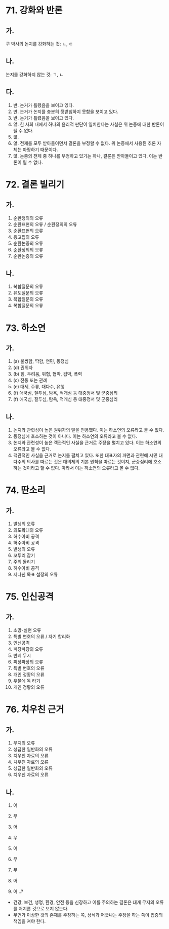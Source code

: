 # 71. 강화와 반론

## 가.

구 박사의 논지를 강화하는 것: ㄴ, ㄷ



## 나.

논지를 강화하지 않는 것: ㄱ, ㄴ



## 다.

1. 반. 논거가 틀렸음을 보이고 있다.
2. 반. 논거가 논지를 충분히 뒷받침하지 못함을 보이고 있다.
3. 반. 논거가 틀렸음을 보이고 있다.
4. 않. 한 사회 내에서 하나의 윤리적 판단이 일치한다는 사실은 위 논증에 대한 반론이 될 수 없다.
5. 않.
6. 않. 전제를 모두 받아들이면서 결론을 부정할 수 없다. 위 논증에서 사용된 추론 자체는 마땅하기 때문이다.
7. 않. 논증의 전제 중 하나를 부정하고 있기는 하나, 결론은 받아들이고 있다. 이는 반론이 될 수 없다.



# 72. 결론 빌리기

## 가.

1. 순환정의의 오류
2. 순환표현의 오류 / 순환정의의 오류
3. 순환표현의 오류
4. 옹고집의 오류
5. 순환논증의 오류
6. 순환정의의 오류
7. 순환논증의 오류



## 나.

1. 복합질문의 오류
2. 유도질문의 오류
3. 복합질문의 오류
4. 복합질문의 오류



# 73. 하소연

## 가.

1. (a) 불쌍함, 딱함, 연민, 동정심
2. (d) 권위자
3. (b) 힘, 두려움, 위협, 협박, 겁박, 폭력
4. (c) 전통 또는 관례
5. (e) 대세, 주류, 대다수, 유행
6. (f) 애국심, 질투심, 탐욕, 적개심 등 대중정서 및 군중심리
7. (f) 애국심, 질투심, 탐욕, 적개심 등 대중정서 및 군중심리



## 나.

1. 논지와 관련성이 높은 권위자의 말을 인용했다. 이는 하소연의 오류라고 볼 수 없다.
2. 동정심에 호소하는 것이 아니다. 이는 하소연의 오류라고 볼 수 없다.
3. 논지와 관련성이 높은 객관적인 사실을 근거로 주장을 펼치고 있다. 이는 하소연의 오류라고 볼 수 없다.
4. 객관적인 사실을 근거로 논지를 펼치고 있다. 또한 대표자의 파면과 관련해 시민 대다수의 의사를 따르는 것은 대의제의 기본 원칙을 따르는 것이지, 군중심리에 호소하는 것이라고 할 수 없다. 따라서 이는 하소연의 오류라고 볼 수 없다.



# 74. 딴소리

## 가.

1. 발생의 오류
2. 의도확대의 오류
3. 허수아비 공격
4. 허수아비 공격
5. 발생의 오류
6. 꼬투리 잡기
7. 주의 돌리기
8. 허수아비 공격
9. 지나친 목표 설정의 오류



# 75. 인신공격

## 가.

1. 소망-실현 오류
2. 특별 변호의 오류 / 자기 합리화
3. 인신공격
4. 피장파장의 오류
5. 반례 무시
6. 피장파장의 오류
7. 특별 변호의 오류
8. 개인 정황의 오류
9. 우물에 독 타기
10. 개인 정황의 오류



# 76. 치우친 근거

## 가.

1. 무지의 오류
2. 성급한 일반화의 오류
3. 치우친 자료의 오류
4. 치우친 자료의 오류
5. 성급한 일반화의 오류
6. 치우친 자료의 오류





## 나.

1. 어

2. 무

3. 어

4. 무

5. 어

6. 무

7. 무

8. 어

9. 어 ..? 

   

- 건강, 보건, 생명, 환경, 안전 등을 신장하고 이를 주의하는 결론은 대개 무지의 오류를 저지른 것으로 보지 않는다.
- 무언가 이상한 것의 존재를 주장하는 쪽, 상식과 어긋나는 주장을 하는 쪽이 입증의 책임을 져야 한다.